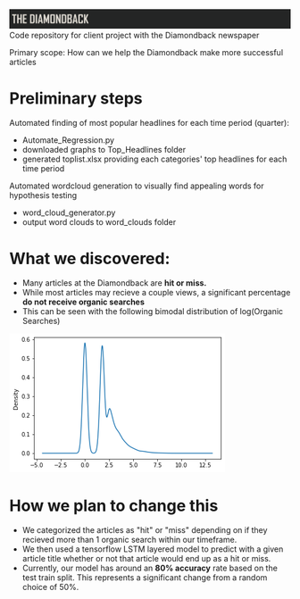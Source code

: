 <img src="https://raw.githubusercontent.com/Aaroney13/dbk_consulting/main/dbk_logo.PNG">
Code repository for client project with the Diamondback newspaper 

Primary scope: How can we help the Diamondback make more successful articles

# Preliminary steps

Automated finding of most popular headlines for each time period (quarter):
- Automate_Regression.py
- downloaded graphs to Top_Headlines folder
- generated toplist.xlsx providing each categories' top headlines for each time period

Automated wordcloud generation to visually find appealing words for hypothesis testing
- word_cloud_generator.py
- output word clouds to word_clouds folder

# What we discovered:
- Many articles at the Diamondback are **hit or miss.**
- While most articles may recieve a couple views, a significant percentage **do not receive organic searches**
- This can be seen with the following bimodal distribution of log(Organic Searches)
<img src="https://raw.githubusercontent.com/Aaroney13/dbk_consulting/main/bimodal_distribution.png">

# How we plan to change this
- We categorized the articles as "hit" or "miss" depending on if they recieved more than 1 organic search within our timeframe.
- We then used a tensorflow LSTM layered model to predict with a given article title whether or not that article would end up as a hit or miss.
- Currently, our model has around an **80% accuracy** rate based on the test train split. This represents a significant change from a random choice of 50%.
